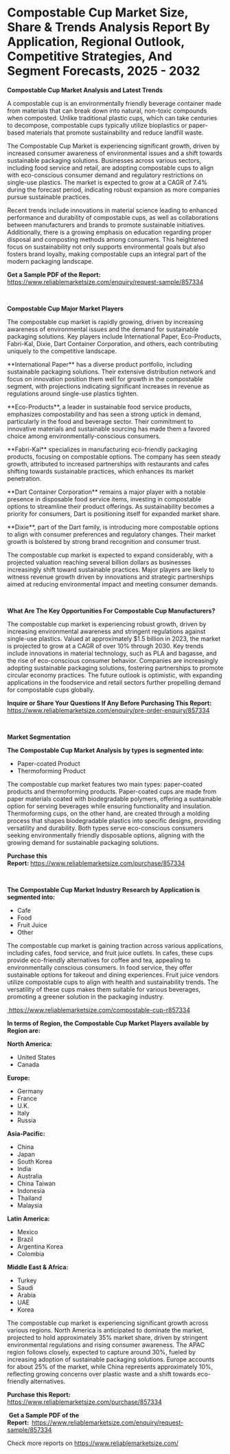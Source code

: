 <p><h1>Compostable Cup Market Size, Share & Trends Analysis Report By Application, Regional Outlook, Competitive Strategies, And Segment Forecasts, 2025 - 2032</h1></p><p><strong>Compostable Cup Market Analysis and Latest Trends</strong></p>
<p><p>A compostable cup is an environmentally friendly beverage container made from materials that can break down into natural, non-toxic compounds when composted. Unlike traditional plastic cups, which can take centuries to decompose, compostable cups typically utilize bioplastics or paper-based materials that promote sustainability and reduce landfill waste.</p><p>The Compostable Cup Market is experiencing significant growth, driven by increased consumer awareness of environmental issues and a shift towards sustainable packaging solutions. Businesses across various sectors, including food service and retail, are adopting compostable cups to align with eco-conscious consumer demand and regulatory restrictions on single-use plastics. The market is expected to grow at a CAGR of 7.4% during the forecast period, indicating robust expansion as more companies pursue sustainable practices.</p><p>Recent trends include innovations in material science leading to enhanced performance and durability of compostable cups, as well as collaborations between manufacturers and brands to promote sustainable initiatives. Additionally, there is a growing emphasis on education regarding proper disposal and composting methods among consumers. This heightened focus on sustainability not only supports environmental goals but also fosters brand loyalty, making compostable cups an integral part of the modern packaging landscape.</p></p>
<p><strong>Get a Sample PDF of the Report:&nbsp;</strong> <a href="https://www.reliablemarketsize.com/enquiry/request-sample/857334?utm_campaign=2289&utm_medium=2&utm_source=Github&utm_content=ia&utm_term=07022025&utm_id=compostable-cup">https://www.reliablemarketsize.com/enquiry/request-sample/857334</a></p>
<p>&nbsp;</p>
<p><strong>Compostable Cup Major Market Players</strong></p>
<p><p>The compostable cup market is rapidly growing, driven by increasing awareness of environmental issues and the demand for sustainable packaging solutions. Key players include International Paper, Eco-Products, Fabri-Kal, Dixie, Dart Container Corporation, and others, each contributing uniquely to the competitive landscape.</p><p>**International Paper** has a diverse product portfolio, including sustainable packaging solutions. Their extensive distribution network and focus on innovation position them well for growth in the compostable segment, with projections indicating significant increases in revenue as regulations around single-use plastics tighten.</p><p>**Eco-Products**, a leader in sustainable food service products, emphasizes compostability and has seen a strong uptick in demand, particularly in the food and beverage sector. Their commitment to innovative materials and sustainable sourcing has made them a favored choice among environmentally-conscious consumers.</p><p>**Fabri-Kal** specializes in manufacturing eco-friendly packaging products, focusing on compostable options. The company has seen steady growth, attributed to increased partnerships with restaurants and cafes shifting towards sustainable practices, which enhances its market penetration.</p><p>**Dart Container Corporation** remains a major player with a notable presence in disposable food service items, investing in compostable options to streamline their product offerings. As sustainability becomes a priority for consumers, Dart is positioning itself for expanded market share.</p><p>**Dixie**, part of the Dart family, is introducing more compostable options to align with consumer preferences and regulatory changes. Their market growth is bolstered by strong brand recognition and consumer trust.</p><p>The compostable cup market is expected to expand considerably, with a projected valuation reaching several billion dollars as businesses increasingly shift toward sustainable practices. Major players are likely to witness revenue growth driven by innovations and strategic partnerships aimed at reducing environmental impact and meeting consumer demands.</p></p>
<p>&nbsp;</p>
<p><strong>What Are The Key Opportunities For Compostable Cup Manufacturers?</strong></p>
<p><p>The compostable cup market is experiencing robust growth, driven by increasing environmental awareness and stringent regulations against single-use plastics. Valued at approximately $1.5 billion in 2023, the market is projected to grow at a CAGR of over 10% through 2030. Key trends include innovations in material technology, such as PLA and bagasse, and the rise of eco-conscious consumer behavior. Companies are increasingly adopting sustainable packaging solutions, fostering partnerships to promote circular economy practices. The future outlook is optimistic, with expanding applications in the foodservice and retail sectors further propelling demand for compostable cups globally.</p></p>
<p><strong>Inquire or Share Your Questions If Any Before Purchasing This Report:</strong> <a href="https://www.reliablemarketsize.com/enquiry/pre-order-enquiry/857334?utm_campaign=2289&utm_medium=2&utm_source=Github&utm_content=ia&utm_term=07022025&utm_id=compostable-cup">https://www.reliablemarketsize.com/enquiry/pre-order-enquiry/857334</a></p>
<p>&nbsp;</p>
<p><strong>Market Segmentation</strong></p>
<p><strong>The Compostable Cup Market Analysis by types is segmented into:</strong></p>
<p><ul><li>Paper-coated Product</li><li>Thermoforming Product</li></ul></p>
<p><p>The compostable cup market features two main types: paper-coated products and thermoforming products. Paper-coated cups are made from paper materials coated with biodegradable polymers, offering a sustainable option for serving beverages while ensuring functionality and insulation. Thermoforming cups, on the other hand, are created through a molding process that shapes biodegradable plastics into specific designs, providing versatility and durability. Both types serve eco-conscious consumers seeking environmentally friendly disposable options, aligning with the growing demand for sustainable packaging solutions.</p></p>
<p><strong>Purchase this Report:&nbsp;</strong><a href="https://www.reliablemarketsize.com/purchase/857334?utm_campaign=2289&utm_medium=2&utm_source=Github&utm_content=ia&utm_term=07022025&utm_id=compostable-cup">https://www.reliablemarketsize.com/purchase/857334</a></p>
<p>&nbsp;</p>
<p><strong>The Compostable Cup Market Industry Research by Application is segmented into:</strong></p>
<p><ul><li>Cafe</li><li>Food</li><li>Fruit Juice</li><li>Other</li></ul></p>
<p><p>The compostable cup market is gaining traction across various applications, including cafes, food service, and fruit juice outlets. In cafes, these cups provide eco-friendly alternatives for coffee and tea, appealing to environmentally conscious consumers. In food service, they offer sustainable options for takeout and dining experiences. Fruit juice vendors utilize compostable cups to align with health and sustainability trends. The versatility of these cups makes them suitable for various beverages, promoting a greener solution in the packaging industry.</p></p>
<p><a href="https://www.reliablemarketsize.com/compostable-cup-r857334?utm_campaign=2289&utm_medium=2&utm_source=Github&utm_content=ia&utm_term=07022025&utm_id=compostable-cup">&nbsp;https://www.reliablemarketsize.com/compostable-cup-r857334</a></p>
<p><strong>In terms of Region, the Compostable Cup Market Players available by Region are:</strong></p>
<p>
    <p> <strong> North America: </strong>
        <ul>
            <li>United States</li>
            <li>Canada</li>
        </ul>
        </p> 
    <p> <strong> Europe: </strong>
        <ul>
            <li>Germany</li>
            <li>France</li>
            <li>U.K.</li>
            <li>Italy</li>
            <li>Russia</li>
        </ul>
        </p> 
    <p> <strong> Asia-Pacific: </strong>
        <ul>
            <li>China</li>
            <li>Japan</li>
            <li>South Korea</li>
            <li>India</li>
            <li>Australia</li>
            <li>China Taiwan</li>
            <li>Indonesia</li>
            <li>Thailand</li>
            <li>Malaysia</li>
        </ul>
        </p> 
    <p> <strong> Latin America: </strong>
        <ul>
            <li>Mexico</li>
            <li>Brazil</li>
            <li>Argentina Korea</li>
            <li>Colombia</li>
        </ul>
        </p> 
    <p> <strong> Middle East & Africa: </strong>
        <ul>
            <li>Turkey</li>
            <li>Saudi</li>
            <li>Arabia</li>
            <li>UAE</li>
            <li>Korea</li>
        </ul>
    </p>
    </p>
<p><p>The compostable cup market is experiencing significant growth across various regions. North America is anticipated to dominate the market, projected to hold approximately 35% market share, driven by stringent environmental regulations and rising consumer awareness. The APAC region follows closely, expected to capture around 30%, fueled by increasing adoption of sustainable packaging solutions. Europe accounts for about 25% of the market, while China represents approximately 10%, reflecting growing concerns over plastic waste and a shift towards eco-friendly alternatives.</p></p>
<p><strong>Purchase this Report: </strong><a href="https://www.reliablemarketsize.com/purchase/857334?utm_campaign=2289&utm_medium=2&utm_source=Github&utm_content=ia&utm_term=07022025&utm_id=compostable-cup">https://www.reliablemarketsize.com/purchase/857334</a></p>
<p>&nbsp;<strong>Get a Sample PDF of the Report:&nbsp;&nbsp;</strong><a href="https://www.reliablemarketsize.com/enquiry/request-sample/857334?utm_campaign=2289&utm_medium=2&utm_source=Github&utm_content=ia&utm_term=07022025&utm_id=compostable-cup">https://www.reliablemarketsize.com/enquiry/request-sample/857334</a></p>
<p><strong></strong></p>
<p>Check more reports on <a href="https://www.reliablemarketsize.com/?utm_campaign=2289&utm_medium=2&utm_source=Github&utm_content=ia&utm_term=07022025&utm_id=compostable-cup">https://www.reliablemarketsize.com/</a></p>